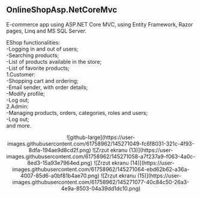 ## OnlineShopAsp.NetCoreMvc
E-commerce app using ASP.NET Core MVC, using Entity Framework, Razor pages, Linq and MS SQL Server.

EShop functionalities: <br/>
-Logging in and out of users; <br/>
-Searching products; <br/>
-List of products available in the store; <br/>
-List of favorite products; <br/>
1.Customer: <br/>
-Shopping cart and ordering; <br/>
-Email sender, with order details; <br/>
-Modify profile; <br/>
-Log out; <br/>
2.Admin: <br/>
-Managing products, orders, categories, roles and users; <br/>
-Log out; <br/>
and more. <br/>

<div align="center">
    ![github-large](https://user-images.githubusercontent.com/61758962/145271049-fc6f8031-321c-4f93-8dfa-194ae9d8cd2f.png)
![Zrzut ekranu (13)](https://user-images.githubusercontent.com/61758962/145271058-a7f237a9-f063-4a0c-8ed3-15a93e7964ed.png)
![Zrzut ekranu (14)](https://user-images.githubusercontent.com/61758962/145271064-ebd62b62-a36a-4007-85d6-a0bf81b4ae70.png)
![Zrzut ekranu (15)](https://user-images.githubusercontent.com/61758962/145271077-40c84c50-26a3-4e9a-8503-04a39dd1dc10.png)

  </a>
</div>
